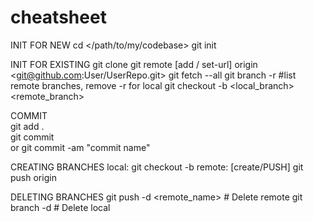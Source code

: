 # cheatsheet

INIT FOR NEW
cd </path/to/my/codebase>
git init   

INIT FOR EXISTING
git clone <repo>
git remote [add / set-url] origin <git@github.com:User/UserRepo.git>
git fetch --all
git branch -r       #list remote branches, remove -r for local
git checkout -b <local_branch> <remote_branch>

COMMIT  
git add .     
git commit  
or
git commit -am "commit name"

CREATING BRANCHES
local:
    git checkout -b <myFeature>
remote: [create/PUSH]
    git push origin <myFeature>

DELETING BRANCHES
git push -d <remote_name> <branchname>   # Delete remote
git branch -d <branchname>               # Delete local

